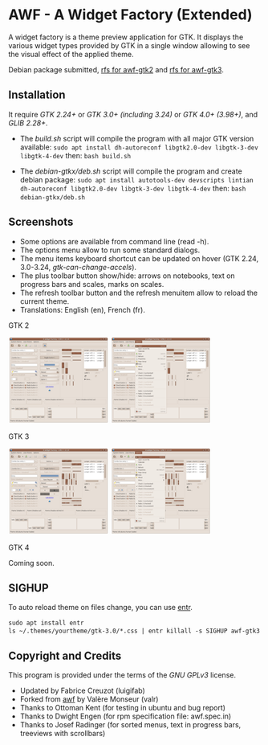 # AWF - A Widget Factory (Extended)

A widget factory is a theme preview application for GTK. It displays the various widget types provided by GTK in a single window allowing to see the visual effect of the applied theme.

Debian package submitted, [rfs for awf-gtk2](https://bugs.debian.org/cgi-bin/bugreport.cgi?bug=959897) and [rfs for awf-gtk3](https://bugs.debian.org/cgi-bin/bugreport.cgi?bug=959892).

## Installation

It require *GTK 2.24+* or *GTK 3.0+ (including 3.24)* or *GTK 4.0+ (3.98+)*, and *GLIB 2.28+*.

* The *build.sh* script will compile the program with all major GTK version available: `sudo apt install dh-autoreconf libgtk2.0-dev libgtk-3-dev libgtk-4-dev` then: `bash build.sh`

* The *debian-gtkx/deb.sh* script will compile the program and create debian package: `sudo apt install autotools-dev devscripts lintian dh-autoreconf libgtk2.0-dev libgtk-3-dev libgtk-4-dev` then: `bash debian-gtkx/deb.sh`

## Screenshots

* Some options are available from command line (read -h).
* The options menu allow to run some standard dialogs.
* The menu items keyboard shortcut can be updated on hover (GTK 2.24, 3.0-3.24, *gtk-can-change-accels*).
* The plus toolbar button show/hide: arrows on notebooks, text on progress bars and scales, marks on scales.
* The refresh toolbar button and the refresh menuitem allow to reload the current theme.
* Translations: English (en), French (fr).

GTK 2

[![A widget factory - GTK 2 - Main window](images/thumbs/gtk2.png?raw=true)](images/gtk2.png?raw=true)
[![A widget factory - GTK 2 - Test menu](images/thumbs/gtk2-menu.png?raw=true)](images/gtk2-menu.png?raw=true)

GTK 3

[![A widget factory - GTK 3 - Main window](images/thumbs/gtk3.png?raw=true)](images/gtk3.png?raw=true)
[![A widget factory - GTK 3 - Test menu](images/thumbs/gtk3-menu.png?raw=true)](images/gtk3-menu.png?raw=true)

GTK 4

Coming soon.

## SIGHUP

To auto reload theme on files change, you can use [entr](https://github.com/clibs/entr).
```
sudo apt install entr
ls ~/.themes/yourtheme/gtk-3.0/*.css | entr killall -s SIGHUP awf-gtk3
```

## Copyright and Credits

This program is provided under the terms of the *GNU GPLv3* license.

* Updated by Fabrice Creuzot (luigifab)
* Forked from [awf](https://github.com/valr/awf) by Valère Monseur (valr)
* Thanks to Ottoman Kent (for testing in ubuntu and bug report)
* Thanks to Dwight Engen (for rpm specification file: awf.spec.in)
* Thanks to Josef Radinger (for sorted menus, text in progress bars, treeviews with scrollbars)